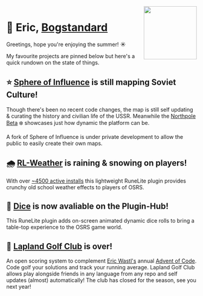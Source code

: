 <img src="https://bogstandard.github.io/lapland-golf-club/assets/images/logo.svg" width="140" height="140" align="right">

# 🌴 Eric, [Bogstandard](https://github.com/bogstandard/)

Greetings, hope you're enjoying the summer! ☀️

My favourite projects are pinned below but here's a quick rundown on the state of things.

## ⭐️ [Sphere of Influence](http://sphere-of-influence.github.io) is still mapping Soviet Culture!
Though there's been no recent code changes, the map is still self updating & curating the history and civilian life of the USSR. Meanwhile the [Northpole Beta](https://sphere-of-influence.github.io/#!/northpole) ❄️ showcases just how dynamic the platform can be. 

A fork of Sphere of Influence is under private development to allow the public to easily create their own maps.

## 🌧 [RL-Weather](https://github.com/bogstandard/rl-weather) is raining & snowing on players!
With over [~4500 active installs](https://runelite.net/plugin-hub/show/rl-weather) this lightweight RuneLite plugin provides crunchy old school weather effects to players of OSRS.

## 🎲 [Dice](https://github.com/bogstandard/dice) is now avaliable on the Plugin-Hub!
This RuneLite plugin adds on-screen animated dynamic dice rolls to bring a table-top experience to the OSRS game world.

## 🌲 [Lapland Golf Club](https://bogstandard.github.io/lapland-golf-club/) is over!
An open scoring system to complement [Eric Wastl's](https://github.com/topaz) annual [Advent of Code](https://adventofcode.com). Code golf your solutions and track your running average. Lapland Golf Club allows play alongside friends in any language from any repo and self updates (almost) automatically! The club has closed for the season, see you next year!

<!--
**bogstandard/bogstandard** is a ✨ _special_ ✨ repository because its `README.md` (this file) appears on your GitHub profile.

Here are some ideas to get you started:

- 🔭 I’m currently working on ...
- 🌱 I’m currently learning ...
- 👯 I’m looking to collaborate on ...
- 🤔 I’m looking for help with ...
- 💬 Ask me about ...
- 📫 How to reach me: ...
- 😄 Pronouns: ...
- ⚡ Fun fact: ...
-->
